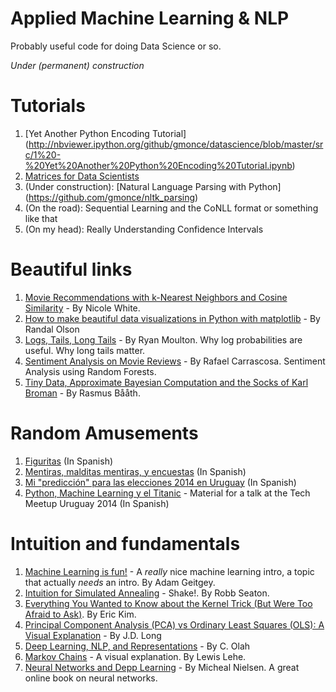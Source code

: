 Applied Machine Learning & NLP
==============================

Probably useful code for doing Data Science or so.

*Under (permanent) construction*


Tutorials
=========

1. [Yet Another Python Encoding Tutorial] (http://nbviewer.ipython.org/github/gmonce/datascience/blob/master/src/1%20-%20Yet%20Another%20Python%20Encoding%20Tutorial.ipynb)
2. [Matrices for Data Scientists]()
2. (Under construction): [Natural Language Parsing with Python] (https://github.com/gmonce/nltk_parsing) 
3. (On the road): Sequential Learning and the CoNLL format or something like that
4. (On my head): Really Understanding Confidence Intervals


Beautiful links
===============

1. [Movie Recommendations with k-Nearest Neighbors and Cosine Similarity](http://gist.neo4j.org/?8173017) - By Nicole White.
2. [How to make beautiful data visualizations in Python with matplotlib](http://www.randalolson.com/2014/06/28/how-to-make-beautiful-data-visualizations-in-python-with-matplotlib/) - By Randal Olson
3. [Logs, Tails, Long Tails](http://moultano.wordpress.com/2013/08/09/logs-tails-long-tails/) - By Ryan Moulton. Why log probabilities are useful. Why long tails matter.
4. [Sentiment Analysis on Movie Reviews](https://github.com/rafacarrascosa/samr) - By Rafael Carrascosa. Sentiment Analysis using Random Forests. 
5. [Tiny Data, Approximate Bayesian Computation and the Socks of Karl Broman](http://www.sumsar.net/blog/2014/10/tiny-data-and-the-socks-of-karl-broman/) - By Rasmus Bååth. 


Random Amusements
=================

1. [Figuritas](http://nbviewer.ipython.org/github/gmonce/datascience/blob/master/src/Figuritas.ipynb) (In Spanish)
2. [Mentiras, malditas mentiras, y encuestas](http://nbviewer.ipython.org/github/gmonce/datascience/blob/master/src/Mentiras.ipynb) (In Spanish)
3. [Mi "predicción" para las elecciones 2014 en Uruguay](http://nbviewer.ipython.org/github/gmonce/datascience/blob/master/src/Prediccio%CC%81n%20Elecciones%202014.ipynb) (In Spanish)
4. [Python, Machine Learning y el Titanic](http://nbviewer.ipython.org/github/gmonce/datascience/blob/master/src/Titanic.ipynb) - Material for a talk at the Tech Meetup Uruguay 2014 (In Spanish)


Intuition and fundamentals
==========================

1. [Machine Learning is fun!](https://medium.com/p/80ea3ec3c471) - A _really_ nice machine learning intro, a topic that actually _needs_ an intro. By Adam Geitgey. 
2. [Intuition for Simulated Annealing](http://rs.io/2014/02/16/simulated-annealing-intuition.html) - Shake!. By Robb Seaton.
3. [Everything You Wanted to Know about the Kernel Trick (But Were Too Afraid to Ask)](http://www.eric-kim.net/eric-kim-net/posts/1/kernel_trick.html). By Eric Kim.
4. [Principal Component Analysis (PCA) vs Ordinary Least Squares (OLS): A Visual Explanation](http://www.cerebralmastication.com/2010/09/principal-component-analysis-pca-vs-ordinary-least-squares-ols-a-visual-explination/) - By J.D. Long
5. [Deep Learning, NLP, and Representations](http://colah.github.io/posts/2014-07-NLP-RNNs-Representations/) - By C. Olah
6. [Markov Chains](http://setosa.io/blog/2014/07/26/markov-chains/index.html) - A visual explanation. By Lewis Lehe.
7. [Neural Networks and Depp Learning](http://neuralnetworksanddeeplearning.com/) - By Micheal Nielsen. A great online book on neural networks. 


